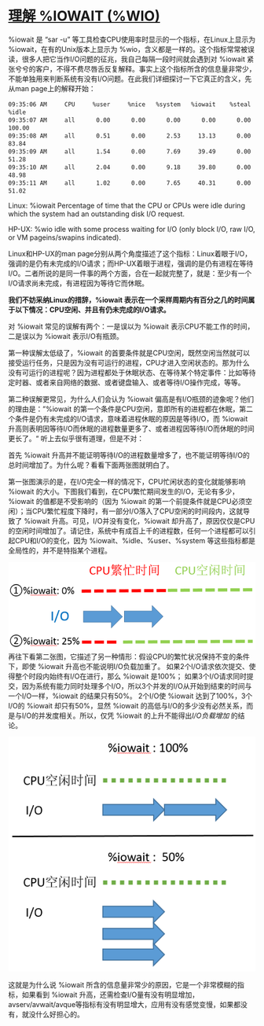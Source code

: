 # [理解 %IOWAIT (%WIO)](http://linuxperf.com/?p=33)

%iowait 是 “sar -u” 等工具检查CPU使用率时显示的一个指标，在Linux上显示为 %iowait，在有的Unix版本上显示为 %wio，含义都是一样的。这个指标常常被误读，很多人把它当作I/O问题的征兆，我自己每隔一段时间就会遇到对 %iowait 紧张兮兮的客户，不得不费尽唇舌反复解释。事实上这个指标所含的信息量非常少，不能单独用来判断系统有没有I/O问题。在此我们详细探讨一下它真正的含义，先从man page上的解释开始：

```shell
09:35:06 AM     CPU     %user     %nice   %system   %iowait    %steal     %idle
09:35:07 AM     all      0.00      0.00      0.00      0.00      0.00    100.00
09:35:08 AM     all      0.51      0.00      2.53     13.13      0.00     83.84
09:35:09 AM     all      1.54      0.00      7.69     39.49      0.00     51.28
09:35:10 AM     all      2.04      0.00      9.18     39.80      0.00     48.98
09:35:11 AM     all      1.02      0.00      7.65     40.31      0.00     51.02
```

 Linux:
%iowait
Percentage of time that the CPU or CPUs were idle during
which the system had an outstanding disk I/O request.

HP-UX:
%wio
idle with some process waiting for I/O (only block I/O, raw
I/O, or VM pageins/swapins indicated).

Linux和HP-UX的man page分别从两个角度描述了这个指标：Linux着眼于I/O，强调的是仍有未完成的I/O请求；而HP-UX着眼于进程，强调的是仍有进程在等待I/O。二者所说的是同一件事的两个方面，合在一起就完整了，就是：至少有一个I/O请求尚未完成，有进程因为等待它而休眠。

**我们不妨采纳Linux的措辞，%iowait 表示在一个采样周期内有百分之几的时间属于以下情况：CPU空闲、并且有仍未完成的I/O请求。**

对 %iowait 常见的误解有两个：一是误以为 %iowait 表示CPU不能工作的时间，二是误以为 %iowait 表示I/O有瓶颈。

第一种误解太低级了，%iowait 的首要条件就是CPU空闲，既然空闲当然就可以接受运行任务，只是因为没有可运行的进程，CPU才进入空闲状态的。那为什么没有可运行的进程呢？因为进程都处于休眠状态、在等待某个特定事件：比如等待定时器、或者来自网络的数据、或者键盘输入、或者等待I/O操作完成，等等。

第二种误解更常见，为什么人们会认为 %iowait 偏高是有I/O瓶颈的迹象呢？他们的理由是：”%iowait  的第一个条件是CPU空闲，意即所有的进程都在休眠，第二个条件是仍有未完成的I/O请求，意味着进程休眠的原因是等待I/O，而 %iowait 升高则表明因等待I/O而休眠的进程数量更多了、或者进程因等待I/O而休眠的时间更长了。“ 听上去似乎很有道理，但是不对：

首先 %iowait 升高并不能证明等待I/O的进程数量增多了，也不能证明等待I/O的总时间增加了。为什么呢？看看下面两张图就明白了。

第一张图演示的是，在I/O完全一样的情况下，CPU忙闲状态的变化就能够影响 %iowait 的大小。下图我们看到，在CPU繁忙期间发生的I/O，无论有多少，%iowait 的值都是不受影响的（因为 %iowait 的第一个前提条件就是CPU必须空闲）；当CPU繁忙程度下降时，有一部分I/O落入了CPU空闲的时间段内，这就导致了 %iowait 升高。可见，I/O并没有变化，%iowait 却升高了，原因仅仅是CPU的空闲时间增加了。请记住，系统中有成百上千的进程数，任何一个进程都可以引起CPU和I/O的变化，因为 %iowait、%idle、%user、%system 等这些指标都是全局性的，并不是特指某个进程。

![iowait](../../../images/note/kernel/CPU/iowait1.png)
再往下看第二张图，它描述了另一种情形：假设CPU的繁忙状况保持不变的条件下，即使 %iowait 升高也不能说明I/O负载加重了。
如果2个I/O请求依次提交、使得整个时段内始终有I/O在进行，那么 %iowait 是100%；
如果3个I/O请求同时提交，因为系统有能力同时处理多个I/O，所以3个并发的I/O从开始到结束的时间与一个I/O一样，%iowait 的结果只有50%。
2个I/O使 %iowait 达到了100%，3个I/O的 %iowait 却只有50%，显然 %iowait 的高低与I/O的多少没有必然关系，而是与I/O的并发度相关。所以，仅凭 %iowait 的上升不能得出*I/O负载增加* 的结论。

![iowait](../../../images/note/kernel/CPU/iowait.png)

 

这就是为什么说 %iowait 所含的信息量非常少的原因，它是一个非常模糊的指标，如果看到 %iowait 升高，还需检查I/O量有没有明显增加，avserv/avwait/avque等指标有没有明显增大，应用有没有感觉变慢，如果都没有，就没什么好担心的。
